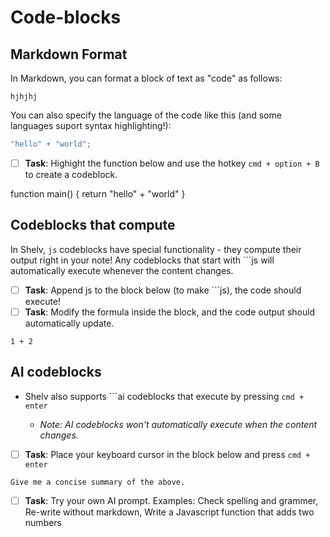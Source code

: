 # Code-blocks

## Markdown Format

In Markdown, you can format a block of text as "code" as follows:

```
hjhjhj
```

You can also specify the language of the code like this (and some languages suport syntax highlighting!):

```ts
"hello" + "world";
```

- [ ] **Task**: Highight the function below and use the hotkey `cmd + option + B` to create a codeblock.

function main() {
return "hello" + "world"
}

## Codeblocks that compute

In Shelv, `js` codeblocks have special functionality - they compute their output right in your note! Any codeblocks that start with ```js will automatically execute whenever the content changes.

- [ ] **Task**: Append js to the block below (to make ```js), the code should execute!
- [ ] **Task**: Modify the formula inside the block, and the code output should automatically update.

```
1 + 2
```

## AI codeblocks

- Shelv also supports ```ai codeblocks that execute by pressing `cmd + enter`

  - _Note: AI codeblocks won't automatically execute when the content changes._

- [ ] **Task**: Place your keyboard cursor in the block below and press `cmd + enter`

```llm
Give me a concise summary of the above.
```

- [ ] **Task**: Try your own AI prompt. Examples: Check spelling and grammer, Re-write without markdown, Write a Javascript function that adds two numbers
